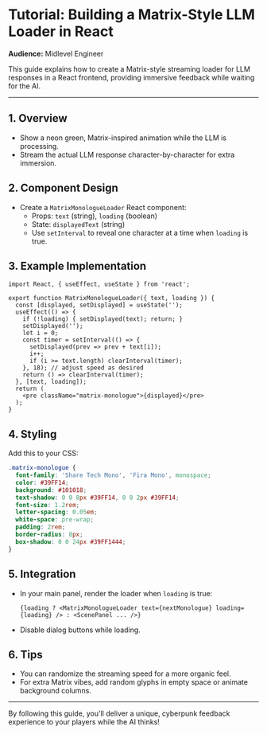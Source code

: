 # Tutorial: Building a Matrix-Style LLM Loader in React

**Audience:** Midlevel Engineer

This guide explains how to create a Matrix-style streaming loader for LLM responses in a React frontend, providing immersive feedback while waiting for the AI.

---

## 1. Overview
- Show a neon green, Matrix-inspired animation while the LLM is processing.
- Stream the actual LLM response character-by-character for extra immersion.

## 2. Component Design
- Create a `MatrixMonologueLoader` React component:
  - Props: `text` (string), `loading` (boolean)
  - State: `displayedText` (string)
  - Use `setInterval` to reveal one character at a time when `loading` is true.

## 3. Example Implementation
```tsx
import React, { useEffect, useState } from 'react';

export function MatrixMonologueLoader({ text, loading }) {
  const [displayed, setDisplayed] = useState('');
  useEffect(() => {
    if (!loading) { setDisplayed(text); return; }
    setDisplayed('');
    let i = 0;
    const timer = setInterval(() => {
      setDisplayed(prev => prev + text[i]);
      i++;
      if (i >= text.length) clearInterval(timer);
    }, 18); // adjust speed as desired
    return () => clearInterval(timer);
  }, [text, loading]);
  return (
    <pre className="matrix-monologue">{displayed}</pre>
  );
}
```

## 4. Styling
Add this to your CSS:
```css
.matrix-monologue {
  font-family: 'Share Tech Mono', 'Fira Mono', monospace;
  color: #39FF14;
  background: #101018;
  text-shadow: 0 0 8px #39FF14, 0 0 2px #39FF14;
  font-size: 1.2rem;
  letter-spacing: 0.05em;
  white-space: pre-wrap;
  padding: 2rem;
  border-radius: 8px;
  box-shadow: 0 0 24px #39FF1444;
}
```

## 5. Integration
- In your main panel, render the loader when `loading` is true:
  ```tsx
  {loading ? <MatrixMonologueLoader text={nextMonologue} loading={loading} /> : <ScenePanel ... />}
  ```
- Disable dialog buttons while loading.

## 6. Tips
- You can randomize the streaming speed for a more organic feel.
- For extra Matrix vibes, add random glyphs in empty space or animate background columns.

---

By following this guide, you'll deliver a unique, cyberpunk feedback experience to your players while the AI thinks!
